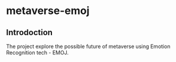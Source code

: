 # metaverse-emoj
## Introdoction
The project explore the possible future of metaverse using Emotion Recognition tech - EMOJ.
